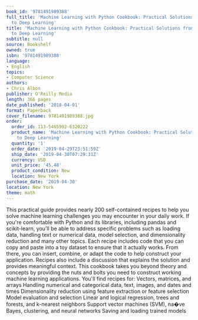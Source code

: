 ```yaml
---
book_id: '9781491989388'
full_title: 'Machine Learning with Python Cookbook: Practical Solutions from Preprocessing
  to Deep Learning'
title: 'Machine Learning with Python Cookbook: Practical Solutions from Preprocessing
  to Deep Learning'
subtitle: null
source: Bookshelf
owned: true
isbn: '9781491989388'
language:
- English
topics:
- Computer Science
authors:
- Chris Albon
publisher: O'Reilly Media
length: 366 pages
date_published: '2018-04-01'
format: Paperback
cover_filename: 9781491989388.jpg
order:
  order_id: 113-5465902-6320222
  product_name: 'Machine Learning with Python Cookbook: Practical Solutions from Preprocessing
    to Deep Learning'
  quantity: '1'
  order_date: '2019-04-29T23:51:59Z'
  ship_date: '2019-04-30T07:29:31Z'
  currency: USD
  unit_price: '45.48'
  product_condition: New
  location: New York
purchase_date: '2019-04-30'
location: New York
theme: math
---
```

This practical guide provides nearly 200 self-contained recipes to help you solve machine learning challenges you may encounter in your daily work. If you're comfortable with Python and its libraries, including pandas and scikit-learn, you'll be able to address specific problems such as loading data, handling text or numerical data, model selection, and dimensionality reduction and many other topics.
Each recipe includes code that you can copy and paste into a toy dataset to ensure that it actually works. From there, you can insert, combine, or adapt the code to help construct your application. Recipes also include a discussion that explains the solution and provides meaningful context. This cookbook takes you beyond theory and concepts by providing the nuts and bolts you need to construct working machine learning applications.
You'll find recipes for:
Vectors, matrices, and arrays
Handling numerical and categorical data, text, images, and dates and times
Dimensionality reduction using feature extraction or feature selection
Model evaluation and selection
Linear and logical regression, trees and forests, and k-nearest neighbors
Support vector machines (SVM), na�ve Bayes, clustering, and neural networks
Saving and loading trained models
